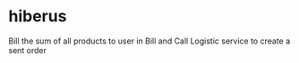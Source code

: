 # hiberus
Bill the sum of all products to user in Bill and Call Logistic service to create a sent order


